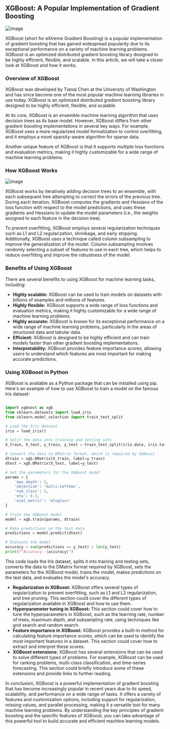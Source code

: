 ## XGBoost: A Popular Implementation of Gradient Boosting
![image](https://github.com/fatihilhan42/Data_Science_Journey/assets/63750425/a168313f-653d-438e-a836-487fce918c0e)

XGBoost (short for eXtreme Gradient Boosting) is a popular implementation of gradient boosting that has gained widespread popularity due to its exceptional performance on a variety of machine learning problems. XGBoost is an optimized distributed gradient boosting library designed to be highly efficient, flexible, and scalable. In this article, we will take a closer look at XGBoost and how it works.

### Overview of XGBoost
XGBoost was developed by Tianqi Chen at the University of Washington and has since become one of the most popular machine learning libraries in use today. XGBoost is an optimized distributed gradient boosting library designed to be highly efficient, flexible, and scalable.

At its core, XGBoost is an ensemble machine learning algorithm that uses decision trees as its base model. However, XGBoost differs from other gradient boosting implementations in several key ways. For example, XGBoost uses a more regularized model formalization to control overfitting, and it employs a novel sparsity-aware algorithm for sparse data.

Another unique feature of XGBoost is that it supports multiple loss functions and evaluation metrics, making it highly customizable for a wide range of machine learning problems.

### How XGBoost Works
![image](https://github.com/fatihilhan42/Data_Science_Journey/assets/63750425/434f0c0c-9c5f-436f-8c8f-da246a188131)

XGBoost works by iteratively adding decision trees to an ensemble, with each subsequent tree attempting to correct the errors of the previous tree. During each iteration, XGBoost computes the gradients and Hessians of the loss function with respect to the model predictions, and uses these gradients and Hessians to update the model parameters (i.e., the weights assigned to each feature in the decision tree).

To prevent overfitting, XGBoost employs several regularization techniques such as L1 and L2 regularization, shrinkage, and early stopping. Additionally, XGBoost uses a technique called column subsampling to improve the generalization of the model. Column subsampling involves randomly selecting a subset of features to use in each tree, which helps to reduce overfitting and improve the robustness of the model.

### Benefits of Using XGBoost
There are several benefits to using XGBoost for machine learning tasks, including:

- **Highly scalable:** XGBoost can be used to train models on datasets with billions of examples and millions of features.
- **Highly flexible:** XGBoost supports a wide range of loss functions and evaluation metrics, making it highly customizable for a wide range of machine learning problems.
- **Highly accurate:** XGBoost is known for its exceptional performance on a wide range of machine learning problems, particularly in the areas of structured data and tabular data.
- **Efficient:** XGBoost is designed to be highly efficient and can train models faster than other gradient boosting implementations.
- **Interpretability:** XGBoost provides feature importance scores, allowing users to understand which features are most important for making accurate predictions.

### Using XGBoost in Python
XGBoost is available as a Python package that can be installed using pip. Here's an example of how to use XGBoost to train a model on the famous Iris dataset:

```python 

import xgboost as xgb
from sklearn.datasets import load_iris
from sklearn.model_selection import train_test_split

# Load the Iris dataset
iris = load_iris()

# Split the data into training and testing sets
X_train, X_test, y_train, y_test = train_test_split(iris.data, iris.target, test_size=0.2, random_state=42)

# Convert the data to DMatrix format, which is required by XGBoost
dtrain = xgb.DMatrix(X_train, label=y_train)
dtest = xgb.DMatrix(X_test, label=y_test)

# Set the parameters for the XGBoost model
params = {
    'max_depth': 3,
    'objective': 'multi:softmax',
    'num_class': 3,
    'eta': 0.3,
    'eval_metric': 'mlogloss'
}

# Train the XGBoost model
model = xgb.train(params, dtrain)

# Make predictions on the test data
predictions = model.predict(dtest)

# Evaluate the model
accuracy = sum(predictions == y_test) / len(y_test)
print(f"Accuracy: {accuracy}")
```

This code loads the Iris dataset, splits it into training and testing sets, converts the data to the DMatrix format required by XGBoost, sets the parameters for the XGBoost model, trains the model, makes predictions on the test data, and evaluates the model's accuracy.

- **Regularization in XGBoost:** XGBoost offers several types of regularization to prevent overfitting, such as L1 and L2 regularization, and tree pruning. This section could cover the different types of regularization available in XGBoost and how to use them.
- **Hyperparameter tuning in XGBoost:** This section could cover how to tune the hyperparameters in XGBoost, such as the learning rate, number of trees, maximum depth, and subsampling rate, using techniques like grid search and random search.
- **Feature importance in XGBoost:** XGBoost provides a built-in method for calculating feature importance scores, which can be used to identify the most important features in a dataset. This section could cover how to extract and interpret these scores.
- **XGBoost extensions:** XGBoost has several extensions that can be used to solve different types of problems. For example, XGBoost can be used for ranking problems, multi-class classification, and time-series forecasting. This section could briefly introduce some of these extensions and provide links to further reading.

In conclusion, XGBoost is a powerful implementation of gradient boosting that has become increasingly popular in recent years due to its speed, scalability, and performance on a wide range of tasks. It offers a variety of features and customization options, including support for regularization, missing values, and parallel processing, making it a versatile tool for many machine learning problems. By understanding the key principles of gradient boosting and the specific features of XGBoost, you can take advantage of this powerful tool to build accurate and efficient machine learning models.
